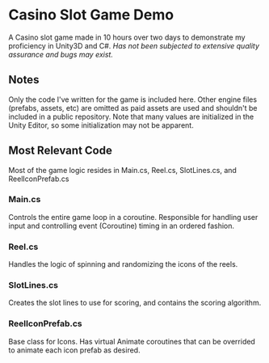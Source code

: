 # Casino Slot Game Demo
A Casino slot game made in 10 hours over two days to demonstrate my proficiency in Unity3D and C#.
_Has not been subjected to extensive quality assurance and bugs may exist._

## Notes
Only the code I've written for the game is included here. Other engine files (prefabs, assets, etc) are omitted as paid assets are used and shouldn't be included in a public repository.
Note that many values are initialized in the Unity Editor, so some initialization may not be apparent.

 ## Most Relevant Code
 Most of the game logic resides in Main.cs, Reel.cs, SlotLines.cs, and ReelIconPrefab.cs
 ### **Main.cs**
 Controls the entire game loop in a coroutine. Responsible for handling user input and controlling event (Coroutine) timing in an ordered fashion.
 ### **Reel.cs**
 Handles the logic of spinning and randomizing the icons of the reels.
 ### **SlotLines.cs**
 Creates the slot lines to use for scoring, and contains the scoring algorithm.
 ### **ReelIconPrefab.cs**
 Base class for Icons. Has virtual Animate coroutines that can be overrided to animate each icon prefab as desired.
